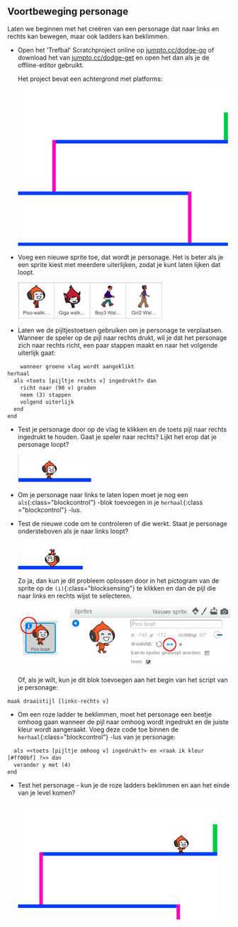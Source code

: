 ## Voortbeweging personage

Laten we beginnen met het creëren van een personage dat naar links en rechts kan bewegen, maar ook ladders kan beklimmen.

+ Open het 'Trefbal' Scratchproject online op <a href="http://jumpto.cc/dodge-go" target="_blank">jumpto.cc/dodge-go</a> of download het van <a href="http://jumpto.cc/dodge-get" target="_blank">jumpto.cc/dodge-get</a> en open het dan als je de offline-editor gebruikt.
    
    Het project bevat een achtergrond met platforms:
    
    ![screenshot](images/dodge-background.png)

+ Voeg een nieuwe sprite toe, dat wordt je personage. Het is beter als je een sprite kiest met meerdere uiterlijken, zodat je kunt laten lijken dat loopt.
    
    ![screenshot](images/dodge-characters.png)

+ Laten we de pijltjestoetsen gebruiken om je personage te verplaatsen. Wanneer de speler op de pijl naar rechts drukt, wil je dat het personage zich naar rechts richt, een paar stappen maakt en naar het volgende uiterlijk gaat:
  
```blocks
    wanneer groene vlag wordt aangeklikt
herhaal 
  als <toets [pijltje rechts v] ingedrukt?> dan 
    richt naar (90 v) graden
    neem (3) stappen
    volgend uiterlijk
  end
end
```

+ Test je personage door op de vlag te klikken en de toets pijl naar rechts ingedrukt te houden. Gaat je speler naar rechts? Lijkt het erop dat je personage loopt?
    
    ![screenshot](images/dodge-walking.png)

+ Om je personage naar links te laten lopen moet je nog een `als`{:class="blockcontrol"} -blok toevoegen in je `herhaal`{:class ="blockcontrol"} -lus.

+ Test de nieuwe code om te controleren of die werkt. Staat je personage ondersteboven als je naar links loopt?
    
    ![screenshot](images/dodge-upside-down.png)
    
    Zo ja, dan kun je dit probleem oplossen door in het pictogram van de sprite op de `(i)`{:class="blocksensing"} te klikken en dan de pijl die naar links en rechts wijst te selecteren.
    
    ![screenshot](images/dodge-left-right.png)
    
    Of, als je wilt, kun je dit blok toevoegen aan het begin van het script van je personage:
    
```blocks
maak draaistijl [links-rechts v]
```

+ Om een ​​roze ladder te beklimmen, moet het personage een beetje omhoog gaan wanneer de pijl naar omhoog wordt ingedrukt en de juiste kleur wordt aangeraakt. Voeg deze code toe binnen de `herhaal`{:class="blockcontrol"} -lus van je personage:
    
```blocks
  als <<toets [pijltje omhoog v] ingedrukt?> en <raak ik kleur [#ff00bf] ?>> dan 
  verander y met (4)
end
```

+ Test het personage - kun je de roze ladders beklimmen en aan het einde van je level komen?
    
    ![screenshot](images/dodge-test-character.png)
